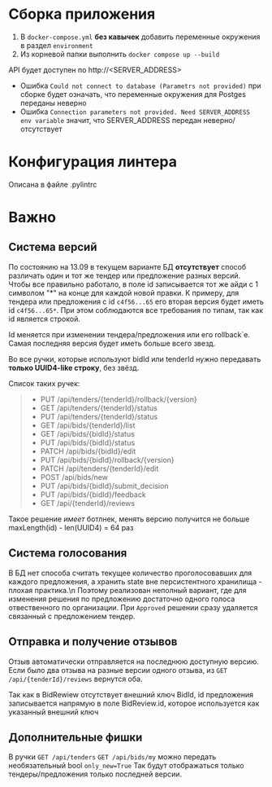 # Сборка приложения
1. В `docker-compose.yml` **без кавычек** добавить переменные окружения в раздел `environment`
2. Из корневой папки выполнить `docker compose up --build`

API будет доступен по http://<SERVER_ADDRESS>

- Ошибка `Could not connect to database (Parametrs not provided)` при сборке будет означать, что переменные окружения для Postges переданы неверно
- Ошибка `Connection parameters not provided. Need SERVER_ADDRESS env variable` значит, что SERVER_ADDRESS передан неверно/отсутствует

# Конфигурация линтера
Описана в файле .pylintrc

# Важно
## Система версий

По состоянию на 13.09 в текущем варианте БД **отсутствует** способ различать один и тот же тендер или предложение разных версий.
Чтобы все правильно работало, в поле id записывается тот же айди с 1 символом "\*" на конце для каждой новой правки. 
К примеру, для тендера или предложения с id `c4f56...65` его вторая версия будет иметь id `c4f56...65*`. 
При этом соблюдаются все требования по типам, так как id является строкой.

Id меняется при изменении тендера/предложения или его rollback`e. 
Самая последняя версия будет иметь больше всего звезд.

Во все ручки, которые используют bidId или tenderId нужно передавать **только UUID4-like строку**, без звёзд.

Список таких ручек:
> - PUT /api/tenders/{tenderId}/rollback/{version}
> - GET /api/tenders/{tenderId}/status
> - PUT /api/tenders/{tenderId}/status
> - GET /api/bids/{tenderId}/list
> - GET /api/bids/{bidId}/status
> - PUT /api/bids/{bidId}/status
> - PATCH /api/bids/{bidId}/edit
> - PUT /api/bids/{bidId}/rollback/{version}
> - PATCH /api/tenders/{tenderId}/edit
> - POST /api/bids/new
> - PUT /api/bids/{bidId}/submit_decision
> - PUT /api/bids/{bidId}/feedback
> - GET /api/{tenderId}/reviews

Такое решение *имеет* ботлнек, менять версию получится не больше maxLength(id) - len(UUID4) = 64 раз

## Система голосования

В БД нет способа считать текущее количество проголосовавших для каждого предложения, а хранить state вне персистентного хранилища - плохая практика.\n
Поэтому реализован неполный вариант, где для изменения решения по предложению достаточно одного голоса отвественного по организации. 
При `Approved` решении сразу удаляется связанный с предложением тендер.

## Отправка и получение отзывов

Отзыв автоматически отправляется на последнюю доступную версию. 
Если было два отзыва на разные версии одного отзыва, из `GET /api/{tenderId}/reviews` вернутся оба.

Так как в BidRewiew отсутствует внешний ключ BidId, id предложения записывается напрямую в поле BidReview\.id, которое используется как указанный внешний ключ

## Дополнительные фишки
В ручки 
`GET /api/tenders`
 `GET /api/bids/my` 
можно передать необязательный bool `only_new=True` 
Так будут отображаться только тендеры/предложения только последней версии.

